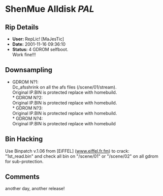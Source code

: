 # ShenMue Alldisk *PAL*

## Rip Details

- **User:** RepLic! [MaJesTic]
- **Date:** 2001-11-16 09:36:10
- **Status:** 4 GDROM selfboot.<br />Work fine!!!<br />

## Downsampling

* GDROM N?1:<br />Dc_afsshrink on all the afs files (/scene/01/stream).<br />Original IP.BIN is protected replace with homebuild.<br />* GDROM N?2:<br />Original IP.BIN is protected replace with homebuild.<br />* GDROM N?3:<br />Original IP.BIN is protected replace with homebuild.<br />* GDROM N?4:<br />Original IP.BIN is protected replace with homebuild

## Bin Hacking

Use Binpatch v.1.06 from [EiFFEL] (www.eiffel.fr.fm) to crack:<br />"1st_read.bin" and check all bin on "/scene/01" or "/scene/02" on all gdrom for sub-protection.<br />

## Comments

another day, another release!

